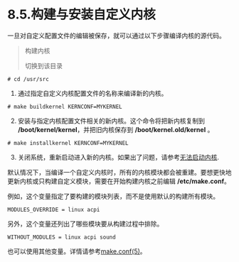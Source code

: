 # 8.5.构建与安装自定义内核

一旦对自定义配置文件的编辑被保存，就可以通过以下步骤编译内核的源代码。
>构建内核
>
>切换到该目录
```
# cd /usr/src
```
1. 通过指定自定义内核配置文件的名称来编译新的内核。
```
# make buildkernel KERNCONF=MYKERNEL
```
2. 安装与指定内核配置文件相关的新内核。这个命令将把新内核复制到 **/boot/kernel/kernel**，并把旧内核保存到 **/boot/kernel.old/kernel** 。
```
# make installkernel KERNCONF=MYKERNEL
```
3. 关闭系统，重新启动进入新的内核。如果出了问题，请参考[无法启动内核](https://docs.freebsd.org/en/books/handbook/kernelconfig/#kernelconfig-noboot).

默认情况下，当编译一个自定义内核时，所有的内核模块都会被重建。要想更快地更新内核或只构建自定义模块，需要在开始构建内核之前编辑 **/etc/make.conf**。

例如，这个变量指定了要构建的模块列表，而不是使用默认的构建所有模块。
```
MODULES_OVERRIDE = linux acpi
```
另外，这个变量还列出了哪些模块要从构建过程中排除。
```
WITHOUT_MODULES = linux acpi sound
```
也可以使用其他变量。详情请参考[make.conf(5)](https://www.freebsd.org/cgi/man.cgi?query=make.conf&sektion=5&format=html)。
